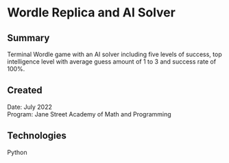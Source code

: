# Wordle Replica and AI Solver
## Summary
Terminal Wordle game with an AI solver including five levels of success, top intelligence level with average guess amount of 1 to 3 and success rate of 100%.

## Created
Date: July 2022  
Program: Jane Street Academy of Math and Programming

## Technologies
Python

